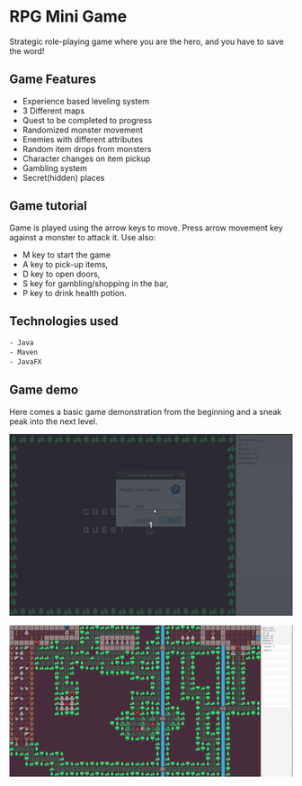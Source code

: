 # RPG Mini Game

Strategic role-playing game where you are the hero, and you have to save the word!

## Game Features

- Experience based leveling system
- 3 Different maps
- Quest to be completed to progress
- Randomized monster movement
- Enemies with different attributes
- Random item drops from monsters
- Character changes on item pickup
- Gambling system
- Secret(hidden) places


## Game tutorial

Game is played using the arrow keys to move.
Press arrow movement key against a monster to attack it.
 Use also:
- M key to start the game
- A key to pick-up items,
- D key to open doors,
- S key for gambling/shopping in the bar,
- P key to drink health potion.




## Technologies used
```bash
- Java
- Maven
- JavaFX
```

## Game demo

Here comes a basic game demonstration from the beginning and a sneak peak into the next level.

![Game Demo lvl1](/demo/rpg_lvl1.gif)

![Game lvl2](/demo/rpg_lvl2.png)
